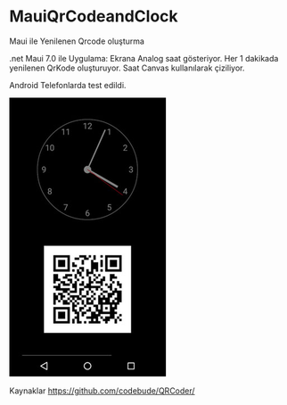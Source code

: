 # MauiQrCodeandClock
Maui ile Yenilenen Qrcode oluşturma

.net Maui 7.0 ile 
Uygulama:
Ekrana Analog saat gösteriyor.
Her 1 dakikada yenilenen QrKode oluşturuyor.
Saat Canvas kullanılarak çiziliyor.

Android Telefonlarda test edildi.

![Ekran Görünütüsü](https://github.com/alieymur/MauiQrCodeandClock/blob/main/saatqrcode.jpg)


Kaynaklar
https://github.com/codebude/QRCoder/
